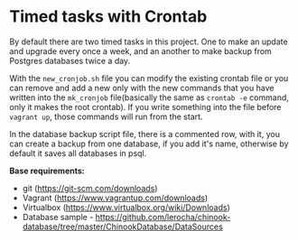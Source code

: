 # Timed tasks with Crontab

By default there are two timed tasks in this project. One to make an update and upgrade every once a week, and an another to make backup from Postgres databases twice a day.

With the `new_cronjob.sh` file you can modify the existing crontab file or you can remove and add a new only with the new commands that you have written into the `mk_cronjob` file(basically the same as `crontab -e` command, only it makes the root crontab). If you write something into the file before `vagrant up`, those commands will run from the start.

In the database backup script file, there is a commented row, with it, you can create a backup from one database, if you add it's name, otherwise by default it saves all databases in psql.

**Base requirements:**

 - git (https://git-scm.com/downloads)
 - Vagrant (https://www.vagrantup.com/downloads)
 - Virtualbox (https://www.virtualbox.org/wiki/Downloads)
 - Database sample - https://github.com/lerocha/chinook-database/tree/master/ChinookDatabase/DataSources